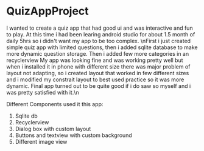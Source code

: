 # QuizAppProject
I wanted to create a quiz app that had good ui and was interactive and fun to play.
At this time i had been learing android studio for about 1.5 month of daily 5hrs so i didn't want my app to be too complex.
  \nFirst i just created simple quiz app with limited questions,
then i added sqlite database to make more dynamic question storage. 
Then i added few more categories in an recyclerview
My app was looking fine and was working pretty well but when i installed it in phone with different size there was major problem of layout not adapting,
so i created layout that worked in few different sizes and i modified my constrait layout to best used practice so it was more dynamic.
  Final app turned out to be quite good if i do saw so myself and i was pretty satisfied with it.\n

Different Components used it this app:
1. Sqlite db 
2. Recyclerview
3. Dialog box with custom layout
4. Buttons and textview with custom background 
5. Different image view
